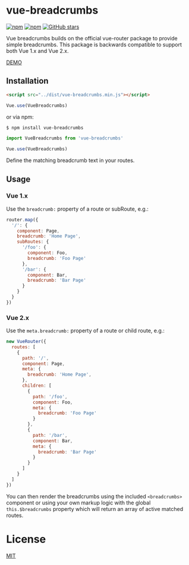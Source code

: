 

# vue-breadcrumbs

[![npm](https://img.shields.io/npm/dt/vue-breadcrumbs.svg)](https://www.npmjs.com/package/vue-breadcrumbs)
[![npm](https://img.shields.io/npm/v/vue-breadcrumbs.svg)](https://www.npmjs.com/package/vue-breadcrumbs)
[![GitHub stars](https://img.shields.io/github/stars/samturrell/vue-breadcrumbs.svg?style=social&label=Star)](http://github.com/samturrell/vue-breadcrumbs)

Vue breadcrumbs builds on the official vue-router package to provide simple breadcrumbs. This package is backwards compatible to support both Vue 1.x and Vue 2.x.
 
[DEMO](./example)

## Installation
```html
<script src="../dist/vue-breadcrumbs.min.js"></script>
```

```js
Vue.use(VueBreadcrumbs)
```

or via npm:

```sh
$ npm install vue-breadcrumbs
```

```js
import VueBreadcrumbs from 'vue-breadcrumbs'

Vue.use(VueBreadcrumbs)
```

Define the matching breadcrumb text in your routes.

## Usage
### Vue 1.x 

Use the `breadcrumb:` property of a route or subRoute, e.g.:

```js
router.map({
  '/': {
    component: Page,
    breadcrumb: 'Home Page',
    subRoutes: {
      '/foo': {
        component: Foo,
        breadcrumb: 'Foo Page'
      },
      '/bar': {
        component: Bar,
        breadcrumb: 'Bar Page'
      }
    }
  }
})
```
 
### Vue 2.x

Use the `meta.breadcrumb:` property of a route or child route, e.g.:

```js
new VueRouter({
  routes: [
    {
      path: '/', 
      component: Page,
      meta: {
        breadcrumb: 'Home Page',
      },
      children: [
        {
          path: '/foo', 
          component: Foo,
          meta: {
            breadcrumb: 'Foo Page'  
          }
        },
        {
          path: '/bar', 
          component: Bar,
          meta: {
            breadcrumb: 'Bar Page'
          }
        }
      ]
    }
  ]
})
```

You can then render the breadcrumbs using the included `<breadcrumbs>` component or using your own markup logic with the global `this.$breadcrumbs` property which will return an array of active matched routes.

# License

[MIT](http://opensource.org/licenses/MIT)
